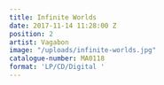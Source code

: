 ```yaml
---
title: Infinite Worlds
date: 2017-11-14 11:28:00 Z
position: 2
artist: Vagabon
image: "/uploads/infinite-worlds.jpg"
catalogue-number: MA0118
format: 'LP/CD/Digital '
---
```


